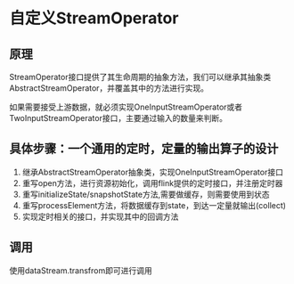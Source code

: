 # 自定义StreamOperator

## 原理

StreamOperator接口提供了其生命周期的抽象方法，我们可以继承其抽象类AbstractStreamOperator，并覆盖其中的方法进行实现。

如果需要接受上游数据，就必须实现OneInputStreamOperator或者TwoInputStreamOperator接口，主要通过输入的数量来判断。

## 具体步骤：一个通用的定时，定量的输出算子的设计

1. 继承AbstractStreamOperator抽象类，实现OneInputStreamOperator接口
2. 重写open方法，进行资源初始化，调用flink提供的定时接口，并注册定时器
3. 重写initializeState/snapshotState方法,需要做缓存，则需要使用到状态
4. 重写processElement方法，将数据缓存到state，到达一定量就输出(collect)
5. 实现定时相关的接口，并实现其中的回调方法

## 调用

使用dataStream.transfrom即可进行调用
